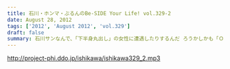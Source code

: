 ```yaml
---
title: 石川・ホンマ・ぶるんのBe-SIDE Your Life! vol.329-2
date: August 28, 2012
tags: ['2012', 'August 2012', 'vol.329']
draft: false
summary: 石川サンなんで、「下半身丸出し」の女性に遭遇したりするんだ ろうかしかも「ＯＬが住みたい街ベスト３」には入るようなステキな街なのに。まさに～～ＴＯＫＹＯくるぅったまちぃぃ♪～～ですな。ＮＡＭＡＥ
---
```


http://project-phi.ddo.jp/ishikawa/ishikawa329_2.mp3